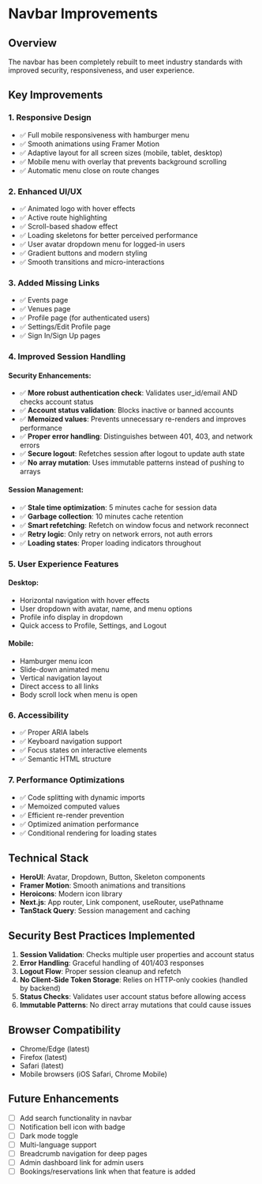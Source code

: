 # Navbar Improvements

## Overview

The navbar has been completely rebuilt to meet industry standards with improved security, responsiveness, and user experience.

## Key Improvements

### 1. **Responsive Design**

- ✅ Full mobile responsiveness with hamburger menu
- ✅ Smooth animations using Framer Motion
- ✅ Adaptive layout for all screen sizes (mobile, tablet, desktop)
- ✅ Mobile menu with overlay that prevents background scrolling
- ✅ Automatic menu close on route changes

### 2. **Enhanced UI/UX**

- ✅ Animated logo with hover effects
- ✅ Active route highlighting
- ✅ Scroll-based shadow effect
- ✅ Loading skeletons for better perceived performance
- ✅ User avatar dropdown menu for logged-in users
- ✅ Gradient buttons and modern styling
- ✅ Smooth transitions and micro-interactions

### 3. **Added Missing Links**

- ✅ Events page
- ✅ Venues page
- ✅ Profile page (for authenticated users)
- ✅ Settings/Edit Profile page
- ✅ Sign In/Sign Up pages

### 4. **Improved Session Handling**

#### Security Enhancements:

- ✅ **More robust authentication check**: Validates user_id/email AND checks account status
- ✅ **Account status validation**: Blocks inactive or banned accounts
- ✅ **Memoized values**: Prevents unnecessary re-renders and improves performance
- ✅ **Proper error handling**: Distinguishes between 401, 403, and network errors
- ✅ **Secure logout**: Refetches session after logout to update auth state
- ✅ **No array mutation**: Uses immutable patterns instead of pushing to arrays

#### Session Management:

- ✅ **Stale time optimization**: 5 minutes cache for session data
- ✅ **Garbage collection**: 10 minutes cache retention
- ✅ **Smart refetching**: Refetch on window focus and network reconnect
- ✅ **Retry logic**: Only retry on network errors, not auth errors
- ✅ **Loading states**: Proper loading indicators throughout

### 5. **User Experience Features**

#### Desktop:

- Horizontal navigation with hover effects
- User dropdown with avatar, name, and menu options
- Profile info display in dropdown
- Quick access to Profile, Settings, and Logout

#### Mobile:

- Hamburger menu icon
- Slide-down animated menu
- Vertical navigation layout
- Direct access to all links
- Body scroll lock when menu is open

### 6. **Accessibility**

- ✅ Proper ARIA labels
- ✅ Keyboard navigation support
- ✅ Focus states on interactive elements
- ✅ Semantic HTML structure

### 7. **Performance Optimizations**

- ✅ Code splitting with dynamic imports
- ✅ Memoized computed values
- ✅ Efficient re-render prevention
- ✅ Optimized animation performance
- ✅ Conditional rendering for loading states

## Technical Stack

- **HeroUI**: Avatar, Dropdown, Button, Skeleton components
- **Framer Motion**: Smooth animations and transitions
- **Heroicons**: Modern icon library
- **Next.js**: App router, Link component, useRouter, usePathname
- **TanStack Query**: Session management and caching

## Security Best Practices Implemented

1. **Session Validation**: Checks multiple user properties and account status
2. **Error Handling**: Graceful handling of 401/403 responses
3. **Logout Flow**: Proper session cleanup and refetch
4. **No Client-Side Token Storage**: Relies on HTTP-only cookies (handled by backend)
5. **Status Checks**: Validates user account status before allowing access
6. **Immutable Patterns**: No direct array mutations that could cause issues

## Browser Compatibility

- Chrome/Edge (latest)
- Firefox (latest)
- Safari (latest)
- Mobile browsers (iOS Safari, Chrome Mobile)

## Future Enhancements

- [ ] Add search functionality in navbar
- [ ] Notification bell icon with badge
- [ ] Dark mode toggle
- [ ] Multi-language support
- [ ] Breadcrumb navigation for deep pages
- [ ] Admin dashboard link for admin users
- [ ] Bookings/reservations link when that feature is added
